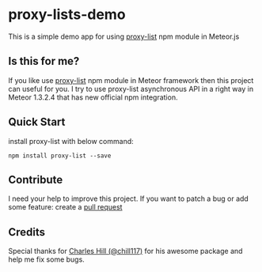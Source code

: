 # proxy-lists-demo

This is a simple demo app for using [proxy-list](https://github.com/chill117/proxy-lists) npm module in Meteor.js

## Is this for me?
If you like use [proxy-list](https://github.com/chill117/proxy-lists) npm module in Meteor framework then this project can useful for you. I try to use proxy-list asynchronous API in a right way in Meteor 1.3.2.4 that has new official npm integration.

## Quick Start
install proxy-list with below command:

    npm install proxy-list --save
    
## Contribute
I need your help to improve this project. If you want to patch a bug or add some feature: create a [pull request]()

## Credits
Special thanks for [Charles Hill (@chill117)](https://github.com/chill117) for his awesome package and help me fix some bugs.